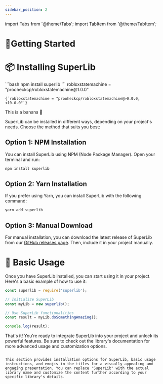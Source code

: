 ```yaml
---
sidebar_position: 2
---
```

import Tabs from '@theme/Tabs';
import TabItem from '@theme/TabItem';

# 🚀Getting Started



# 📦 Installing SuperLib

<Tabs className="unique-tabs">
  <TabItem value="wally" label="🐶 Wally" default>
    ```bash
    npm install superlib
    ```
    robloxstatemachine = "prooheckcp/robloxstatemachine@1.0.0"
  </TabItem>
  <TabItem value="studio" label="🔨Studio">
        <pre><code className="language-bash">{`robloxstatemachine = "prooheckcp/robloxstatemachine@>0.0.0, <10.0.0"`}</code></pre>
  </TabItem>
  <TabItem value="github" label="🐙GitHub">
    This is a banana 🍌
  </TabItem>
</Tabs>

SuperLib can be installed in different ways, depending on your project's needs. Choose the method that suits you best:

## Option 1: NPM Installation

You can install SuperLib using NPM (Node Package Manager). Open your terminal and run:

```bash
npm install superlib
```

## Option 2: Yarn Installation

If you prefer using Yarn, you can install SuperLib with the following command:

```bash
yarn add superlib
```

## Option 3: Manual Download

For manual installation, you can download the latest release of SuperLib from our [GitHub releases page](https://github.com/superlib/releases). Then, include it in your project manually.

# 🚀 Basic Usage

Once you have SuperLib installed, you can start using it in your project. Here's a basic example of how to use it:

```javascript
const superlib = require('superlib');

// Initialize SuperLib
const myLib = new superlib();

// Use SuperLib functionalities
const result = myLib.doSomethingAmazing();

console.log(result);
```

That's it! You're ready to integrate SuperLib into your project and unlock its powerful features. Be sure to check out the library's documentation for more advanced usage and customization options.
```

This section provides installation options for SuperLib, basic usage instructions, and emojis in the titles for a visually appealing and engaging presentation. You can replace "SuperLib" with the actual library name and customize the content further according to your specific library's details.